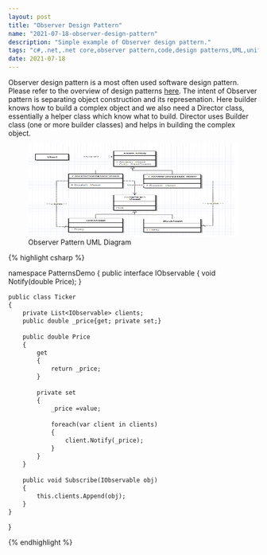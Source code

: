 ```yaml
---
layout: post
title: "Observer Design Pattern"
name: "2021-07-18-observer-design-pattern"
description: "Simple example of Observer design pattern."
tags: "c#,.net,.net core,observer pattern,code,design patterns,UML,unified modeling language,technical article,blog,post"
date: 2021-07-18
---
```


<p>Observer design pattern is a most often used software design pattern. Please refer to the overview of design patterns <a href="http://srirangamv.github.io/blog/design-patterns-overview" title="sofware design patterns using c#" target="_blank">here</a>. The intent of Observer pattern is separating object construction and its represenation. Here builder knows how to build a complex object and we also need a Director class, essentially a helper class which know what to build. Director uses Builder class (one or more builder classes) and helps in building the complex object.</p>

<p>
    <figure>
      <img src="/images/ObserverPattern.png" alt="Observer Pattern UML Diagram" width="716px" height="185px" />
      <figcaption>Observer Pattern UML Diagram</figcaption>
    </figure>    
</p>

{% highlight csharp %}

namespace PatternsDemo
{
    public interface IObservable
    {
        void Notify(double Price);
    }

    public class Ticker
    {
        private List<IObservable> clients;
        public double _price{get; private set;}

        public double Price
        {
            get
            {
                return _price;
            } 

            private set
            {
                _price =value;

                foreach(var client in clients)
                {
                    client.Notify(_price);
                }
            }
        }

        public void Subscribe(IObservable obj)
        {
            this.clients.Append(obj);
        }
    }
}

{% endhighlight %}